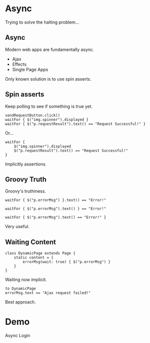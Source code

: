 # Async

Trying to solve the halting problem…

## Async

Modern web apps are fundamentally async.

* Ajax
* Effects
* Single Page Apps

Only known solution is to use spin asserts.

## Spin asserts

Keep polling to see if something is true yet.

    sendRequestButton.click()
    waitFor { $("img.spinner").displayed }
    waitFor { $("p.requestResult").text() == "Request Successful!" }

Or…

    waitFor {
        $("img.spinner").displayed
        $("p.requestResult").text() == "Request Successful!"
    }

Implicitly assertions.

## Groovy Truth

Groovy's truthiness.

    waitFor { $("p.errorMsg") }.text() == "Error!"
    
    waitFor { $("p.errorMsg").text() } == "Error!"
    
    waitFor { $("p.errorMsg").text() == "Error!" }

Very useful.

## Waiting Content

    class DynamicPage extends Page {
        static content = {
            errorMsg(wait: true) { $("p.errorMsg") }
        }
    }

Waiting now implicit.

    to DynamicPage
    errorMsg.text == "Ajax request failed!"

Best approach.

# Demo 

Async Login